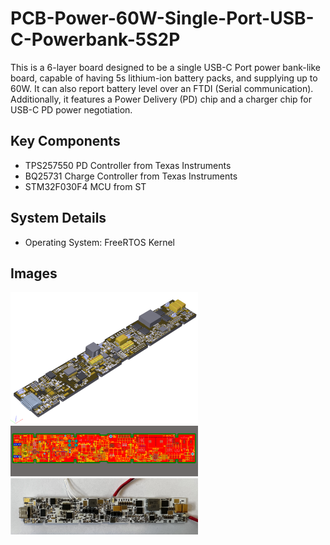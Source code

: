 # PCB-Power-60W-Single-Port-USB-C-Powerbank-5S2P

This is a 6-layer board designed to be a single USB-C Port power bank-like board, capable of having 5s lithium-ion battery packs, and supplying up to 60W. It can also report battery level over an FTDI (Serial communication). Additionally, it features a Power Delivery (PD) chip and a charger chip for USB-C PD power negotiation.

## Key Components
- TPS257550 PD Controller from Texas Instruments
- BQ25731 Charge Controller from Texas Instruments
- STM32F030F4 MCU from ST

## System Details
- Operating System: FreeRTOS Kernel

## Images

<img src="images/3D.png" width="300" alt="Image 1">
<img src="images/2D.png" width="300" alt="Image 2">
<img src="images/image.jpeg" width="300" alt="Image 3">
